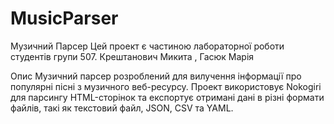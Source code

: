 # MusicParser
Музичний Парсер
Цей проект є частиною лабораторної роботи студентів групи 507.
Крештанович Микита , Гасюк Марія

Опис
Музичний парсер розроблений для вилучення інформації про популярні пісні з музичного веб-ресурсу. Проект використовує Nokogiri для парсингу HTML-сторінок та експортує отримані дані в різні формати файлів, такі як текстовий файл, JSON, CSV та YAML.
